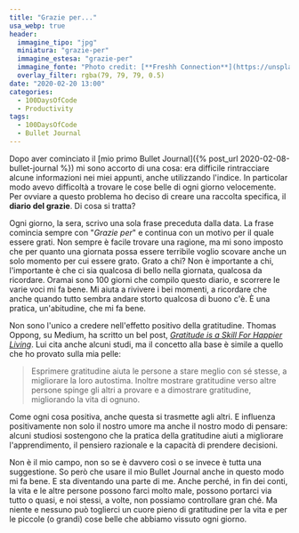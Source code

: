 ```yaml
---
title: "Grazie per..."
usa_webp: true
header:
  immagine_tipo: "jpg"
  miniatura: "grazie-per"
  immagine_estesa: "grazie-per"
  immagine_fonte: "Photo credit: [**Freshh Connection**](https://unsplash.com/@freshhconnection)"
  overlay_filter: rgba(79, 79, 79, 0.5)
date: "2020-02-20 13:00"
categories:
  - 100DaysOfCode
  - Productivity
tags:
  - 100DaysOfCode
  - Bullet Journal
---
```


Dopo aver cominciato il [mio primo Bullet Journal]({% post_url 2020-02-08-bullet-journal %}) mi sono accorto di una cosa: era difficile rintracciare alcune informazioni nei miei appunti, anche utilizzando l'indice. In particolar modo avevo difficoltà a trovare le cose belle di ogni giorno velocemente. Per ovviare a questo problema ho deciso di creare una raccolta specifica, il **diario del grazie**. Di cosa si tratta?

Ogni giorno, la sera, scrivo una sola frase preceduta dalla data. La frase comincia sempre con "_Grazie per_" e continua con un motivo per il quale essere grati. Non sempre è facile trovare una ragione, ma mi sono imposto che per quanto una giornata possa essere terribile voglio scovare anche un solo momento per cui essere grato. Grato a chi? Non è importante a chi, l'importante è che ci sia qualcosa di bello nella giornata, qualcosa da ricordare. Oramai sono 100 giorni che compilo questo diario, e scorrere le varie voci mi fa bene. Mi aiuta a rivivere i bei momenti, a ricordare che anche quando tutto sembra andare storto qualcosa di buono c'è. È una pratica, un'abitudine, che mi fa bene.

Non sono l'unico a credere nell'effetto positivo della gratitudine. Thomas Oppong, su Medium, ha scritto un bel post, _[Gratitude is a Skill For Happier Living](https://medium.com/kaizen-habits/gratitude-is-a-skill-for-happier-living-350a4d800042)_. Lui cita anche alcuni studi, ma il concetto alla base è simile a quello che ho provato sulla mia pelle:

> Esprimere gratitudine aiuta le persone a stare meglio con sé stesse, a migliorare la loro autostima. Inoltre mostrare gratitudine verso altre persone spinge gli altri a provare e a dimostrare gratitudine, migliorando la vita di ognuno.

Come ogni cosa positiva, anche questa si trasmette agli altri. E influenza positivamente non solo il nostro umore ma anche il nostro modo di pensare: alcuni studiosi sostengono che la pratica della gratitudine aiuti a migliorare l'apprendimento, il pensiero razionale e la capacità di prendere decisioni.

Non è il mio campo, non so se è davvero così o se invece è tutta una suggestione. So però che usare il mio Bullet Journal anche in questo modo mi fa bene. E sta diventando una parte di me. Anche perché, in fin dei conti, la vita e le altre persone possono farci molto male, possono portarci via tutto o quasi, e noi stessi, a volte, non possiamo controllare gran ché. Ma niente e nessuno può toglierci un cuore pieno di gratitudine per la vita e per le piccole (o grandi) cose belle che abbiamo vissuto ogni giorno.
